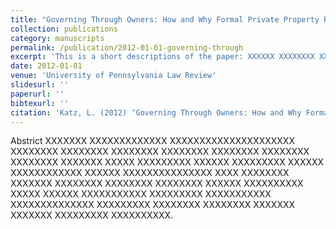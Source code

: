 ```yaml
---
title: "Governing Through Owners: How and Why Formal Private Property Rights Enhance State Power"
collection: publications
category: manuscripts
permalink: /publication/2012-01-01-governing-through
excerpt: 'This is a short descriptions of the paper: XXXXXX XXXXXXXX XXXXXXXXXXX XXXXX XXXXXXX XXXXXXXXXXXXX XXXXXX XXXXXXXX XXXXXXXXX XXXXXXXXX XXXXXXXX XXXXXXXXX.'
date: 2012-01-01
venue: 'University of Pennsylvania Law Review'
slidesurl: ''
paperurl: ''
bibtexurl: ''
citation: 'Katz, L. (2012) ‘Governing Through Owners: How and Why Formal Private Property Rights Enhance State Power,’ 160 University of Pennsylvania Law Review 2030'
---
```

Abstrict XXXXXXX XXXXXXXXXXXXX XXXXXXXXXXXXXXXXXXXXX XXXXXXXX XXXXXXXX XXXXXXXX XXXXXXXX XXXXXXXX XXXXXXXX XXXXXXXX XXXXXXX XXXXX XXXXXXXXX XXXXXX XXXXXXXXX XXXXXX XXXXXXXXXXXX XXXXXX XXXXXXXXXXXXXXX XXXX XXXXXXXX XXXXXXX XXXXXXXX XXXXXXXX XXXXXXXX XXXXXX XXXXXXXXXX XXXXX XXXXXX XXXXXXXXXXX XXXXXXXXX XXXXXXXXXXX XXXXXXXXXXXXXX XXXXXXXXX XXXXXXXX XXXXXXXX XXXXXXX XXXXXXX XXXXXXXXX XXXXXXXXXX.
